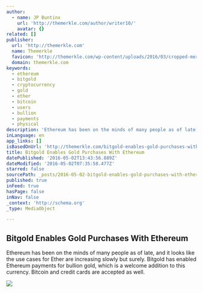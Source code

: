 ```yaml
---
author:
  - name: JP Buntinx
    url: 'http://themerkle.com/author/writer10/'
    avatar: {}
related: []
publisher:
  url: 'http://themerkle.com'
  name: Themerkle
  favicon: 'http://themerkle.com/wp-content/uploads/2016/03/cropped-merkle-white-1-192x192.png'
  domain: themerkle.com
keywords:
  - ethereum
  - bitgold
  - cryptocurrency
  - gold
  - ether
  - bitcoin
  - users
  - bullion
  - payments
  - physical
description: 'Ethereum has been on the minds of many people as of late, and it looks like the use cases for Ether are increasing slowly but surely. Bitgold has enabled Ethereum payments for bullion gold, which is a welcome addition to this currency. Bitcoin and credit cards are accepted as well.'
inLanguage: en
app_links: []
isBasedOnUrl: 'http://themerkle.com/bitgold-enables-gold-purchases-with-ethereum/'
title: Bitgold Enables Gold Purchases With Ethereum
datePublished: '2016-05-02T13:43:56.889Z'
dateModified: '2016-05-02T07:35:58.477Z'
starred: false
sourcePath: _posts/2016-05-02-bitgold-enables-gold-purchases-with-ethereum.md
published: true
inFeed: true
hasPage: false
inNav: false
_context: 'http://schema.org'
_type: MediaObject

---
```

<article style=""><h1>Bitgold Enables Gold Purchases With Ethereum</h1><p>Ethereum has been on the minds of many people as of late, and it looks like the use cases for Ether are increasing slowly but surely. Bitgold has enabled Ethereum payments for bullion gold, which is a welcome addition to this currency. Bitcoin and credit cards are accepted as well.</p><img src="http://themerkle.com/wp-content/uploads/2016/05/BitGold.png" /></article>